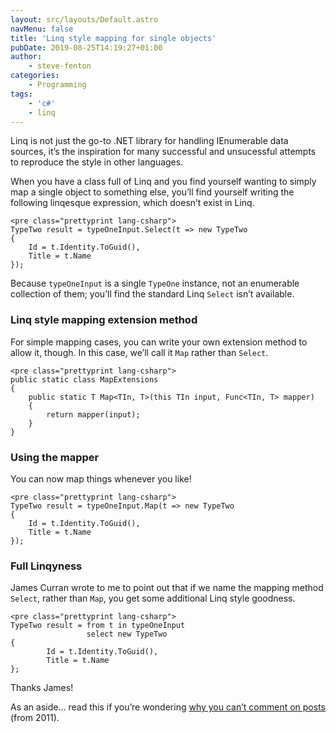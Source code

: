 ```yaml
---
layout: src/layouts/Default.astro
navMenu: false
title: 'Linq style mapping for single objects'
pubDate: 2019-08-25T14:19:27+01:00
author:
    - steve-fenton
categories:
    - Programming
tags:
    - 'c#'
    - linq
---
```


Linq is not just the go-to .NET library for handling IEnumerable data sources, it’s the inspiration for many successful and unsucessful attempts to reproduce the style in other languages.

When you have a class full of Linq and you find yourself wanting to simply map a single object to something else, you’ll find yourself writing the following linqesque expression, which doesn’t exist in Linq.

```
<pre class="prettyprint lang-csharp">
TypeTwo result = typeOneInput.Select(t => new TypeTwo
{
    Id = t.Identity.ToGuid(),
    Title = t.Name
});
```
Because `typeOneInput` is a single `TypeOne` instance, not an enumerable collection of them; you’ll find the standard Linq `Select` isn’t available.

### Linq style mapping extension method

For simple mapping cases, you can write your own extension method to allow it, though. In this case, we’ll call it `Map` rather than `Select`.

```
<pre class="prettyprint lang-csharp">
public static class MapExtensions
{
    public static T Map<TIn, T>(this TIn input, Func<TIn, T> mapper)
    {
        return mapper(input);
    }
}
```
### Using the mapper

You can now map things whenever you like!

```
<pre class="prettyprint lang-csharp">
TypeTwo result = typeOneInput.Map(t => new TypeTwo
{
    Id = t.Identity.ToGuid(),
    Title = t.Name
});
```
### Full Linqyness

James Curran wrote to me to point out that if we name the mapping method `Select`, rather than `Map`, you get some additional Linq style goodness.

```
<pre class="prettyprint lang-csharp">
TypeTwo result = from t in typeOneInput
                 select new TypeTwo
{
        Id = t.Identity.ToGuid(),
        Title = t.Name
};
```
Thanks James!

As an aside… read this if you’re wondering [why you can’t comment on posts](https://www.stevefenton.co.uk/2011/09/blog-comments/) (from 2011).